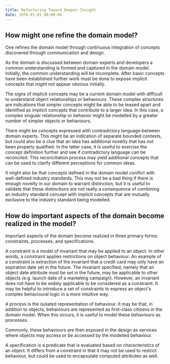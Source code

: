 ```yaml
---
title: Refactoring Toward Deeper Insight
date: 1970-01-01 00:00:04
---
```

## How might one refine the domain model?

One refines the domain model through continuous integration of concepts discovered through communication and design.

As the domain is discussed between domain experts and developers a common understanding is formed and captured in the domain model. Initially, the common understanding will be incomplete. After basic concepts have been established further work must be done to expose implicit concepts that might not appear obvious initially.

The signs of implicit concepts may be a current domain model with difficult to understand object relationships or behaviours. These complex structures are indications that simpler concepts might be able to be teased apart and identified as implicit concepts that contribute to a larger idea. In this case, a complex singular relationship or behavior might be modelled by a greater number of simpler objects or behaviours.

There might be concepts expressed with contradictory language between domain experts. This might be an indication of separate bounded contexts, but could also be a clue that an idea has additional novelty that has not been properly qualified. In the latter case, it is useful to exercise the concept definition further and see if contradictory language can be reconciled. This reconciliation process may yield additional concepts that can be used to clarify different perceptions for common ideas.

It might also be that concepts defined in the domain model conflict with well-defined industry standards. This may not be a bad thing if there is enough novelty in our domain to warrant distinction, but it is useful to validate that these distinctions are not really a consequence of combining an industry standard concept with implicit concepts that are mutually exclusive to the industry standard being modelled.

## How do important aspects of the domain become realized in the model?

Important aspects of the domain become realized in three primary forms: constraints, processes, and specifications.

A constraint is a model of invariant that may be applied to an object. In other words, a constraint applies restrictions on object behaviour. An example of a constraint is extraction of the invariant that a credit card may only have an expiration date set in the future. The invariant specified, namely that an object date attribute must be set in the future, may be applicable to other objects (e.g. launch date of a marketing campaign). However, an invariant does not have to be widely applicable to be considered as a constraint. It may be helpful to introduce a set of constraints to express an object's complex behavioural logic in a more intuitive way.

A process is the isolated representation of behaviour. It may be that, in addition to objects, behaviours are represented as first-class citizens in the domain model. When this occurs, it is useful to model these behaviours as processes.

Commonly, these behaviours are then exposed in the design as services where objects may access or be accessed by the modelled behaviour.

A specification is a predicate that is evaluated based on characteristics of an object. It differs from a constraint in that it may not be used to restrict behaviour, but could be used to encapsulate computed attributes as well.
